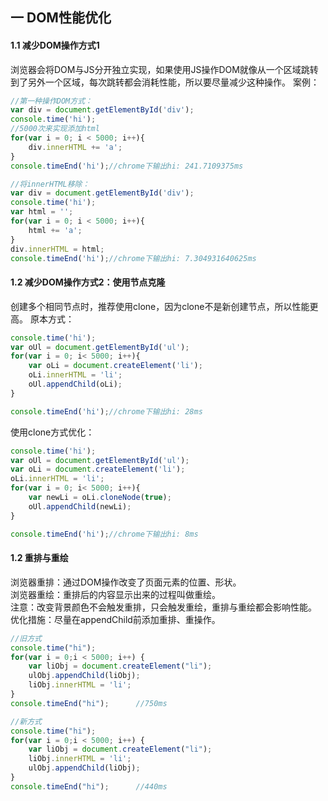 ## 一 DOM性能优化
#### 1.1 减少DOM操作方式1
浏览器会将DOM与JS分开独立实现，如果使用JS操作DOM就像从一个区域跳转到了另外一个区域，每次跳转都会消耗性能，所以要尽量减少这种操作。
案例：
```js
//第一种操作DOM方式：
var div = document.getElementById('div');
console.time('hi');
//5000次来实现添加html
for(var i = 0; i < 5000; i++){
    div.innerHTML += 'a';
}
console.timeEnd('hi');//chrome下输出hi: 241.7109375ms

//将innerHTML移除：
var div = document.getElementById('div');
console.time('hi');
var html = '';
for(var i = 0; i < 5000; i++){
    html += 'a';
}
div.innerHTML = html;
console.timeEnd('hi');//chrome下输出hi: 7.304931640625ms
```
#### 1.2 减少DOM操作方式2：使用节点克隆
创建多个相同节点时，推荐使用clone，因为clone不是新创建节点，所以性能更高。
原本方式：
```js
console.time('hi');
var oUl = document.getElementById('ul');
for(var i = 0; i< 5000; i++){
    var oLi = document.createElement('li');
    oLi.innerHTML = 'li';
    oUl.appendChild(oLi);
}

console.timeEnd('hi');//chrome下输出hi: 28ms
```
使用clone方式优化：
```js
console.time('hi');
var oUl = document.getElementById('ul');
var oLi = document.createElement('li');
oLi.innerHTML = 'li';
for(var i = 0; i< 5000; i++){
    var newLi = oLi.cloneNode(true);
    oUl.appendChild(newLi);
}

console.timeEnd('hi');//chrome下输出hi: 8ms
```
#### 1.2 重排与重绘
浏览器重排：通过DOM操作改变了页面元素的位置、形状。  
浏览器重绘：重排后的内容显示出来的过程叫做重绘。  
注意：改变背景颜色不会触发重排，只会触发重绘，重排与重绘都会影响性能。  
优化措施：尽量在appendChild前添加重排、重操作。
```js
//旧方式
console.time("hi");
for(var i = 0;i < 5000; i++) {
    var liObj = document.createElement("li");
    ulObj.appendChild(liObj);
    liObj.innerHTML = 'li';
}
console.timeEnd("hi");      //750ms

//新方式
console.time("hi");
for(var i = 0;i < 5000; i++) {
    var liObj = document.createElement("li");
    liObj.innerHTML = 'li';
    ulObj.appendChild(liObj);
}
console.timeEnd("hi");      //440ms
```


